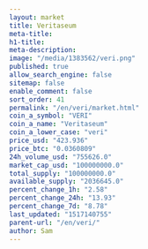 ```yaml
---
layout: market
title: Veritaseum
meta-title: 
h1-title: 
meta-description: 
image: "/media/1383562/veri.png"
published: true
allow_search_engine: false
sitemap: false
enable_comment: false
sort_order: 41
permalink: "/en/veri/market.html"
coin_a_symbol: "VERI"
coin_a_name: "Veritaseum"
coin_a_lower_case: "veri"
price_usd: "423.936"
price_btc: "0.0360809"
24h_volume_usd: "755626.0"
market_cap_usd: "100000000.0"
total_supply: "100000000.0"
available_supply: "2036645.0"
percent_change_1h: "2.58"
percent_change_24h: "13.93"
percent_change_7d: "8.78"
last_updated: "1517140755"
parent-url: "/en/veri/"
author: Sam
---
```


